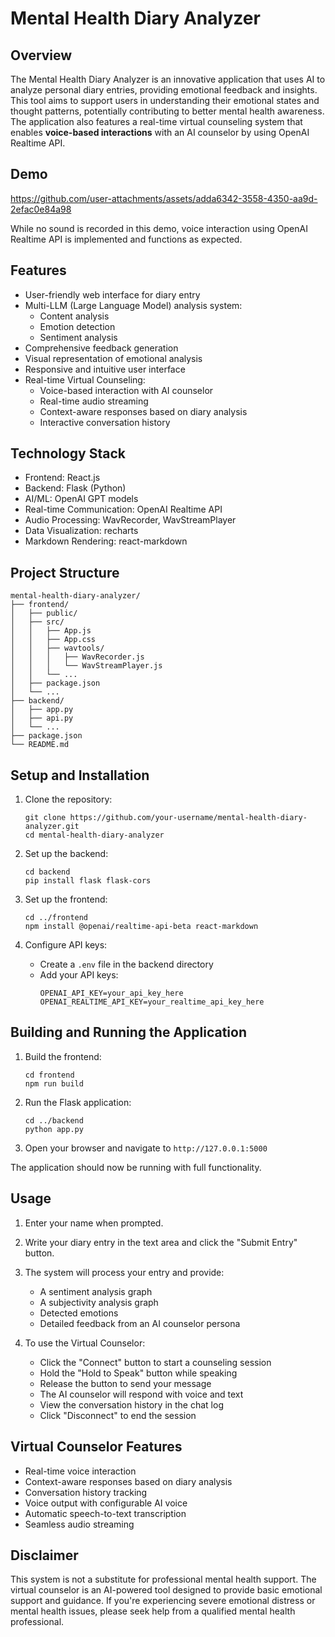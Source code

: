 # Mental Health Diary Analyzer

## Overview

The Mental Health Diary Analyzer is an innovative application that uses AI to analyze personal diary entries, providing emotional feedback and insights. This tool aims to support users in understanding their emotional states and thought patterns, potentially contributing to better mental health awareness. The application also features a real-time virtual counseling system that enables **voice-based interactions** with an AI counselor by using OpenAI Realtime API.

## Demo


https://github.com/user-attachments/assets/adda6342-3558-4350-aa9d-2efac0e84a98


While no sound is recorded in this demo, voice interaction using OpenAI Realtime API is implemented and functions as expected.

## Features

- User-friendly web interface for diary entry
- Multi-LLM (Large Language Model) analysis system:
  - Content analysis
  - Emotion detection
  - Sentiment analysis
- Comprehensive feedback generation
- Visual representation of emotional analysis
- Responsive and intuitive user interface
- Real-time Virtual Counseling:
  - Voice-based interaction with AI counselor
  - Real-time audio streaming
  - Context-aware responses based on diary analysis
  - Interactive conversation history

## Technology Stack

- Frontend: React.js
- Backend: Flask (Python)
- AI/ML: OpenAI GPT models
- Real-time Communication: OpenAI Realtime API
- Audio Processing: WavRecorder, WavStreamPlayer
- Data Visualization: recharts
- Markdown Rendering: react-markdown

## Project Structure

```
mental-health-diary-analyzer/
├── frontend/
│   ├── public/
│   ├── src/
│   │   ├── App.js
│   │   ├── App.css
│   │   ├── wavtools/
│   │   │   ├── WavRecorder.js
│   │   │   └── WavStreamPlayer.js
│   │   └── ...
│   ├── package.json
│   └── ...
├── backend/
│   ├── app.py
│   ├── api.py
│   └── ...
├── package.json
└── README.md
```

## Setup and Installation

1. Clone the repository:
   ```
   git clone https://github.com/your-username/mental-health-diary-analyzer.git
   cd mental-health-diary-analyzer
   ```

2. Set up the backend:
   ```
   cd backend
   pip install flask flask-cors
   ```

3. Set up the frontend:
   ```
   cd ../frontend
   npm install @openai/realtime-api-beta react-markdown
   ```

4. Configure API keys:
   - Create a `.env` file in the backend directory
   - Add your API keys:
     ```
     OPENAI_API_KEY=your_api_key_here
     OPENAI_REALTIME_API_KEY=your_realtime_api_key_here
     ```

## Building and Running the Application

1. Build the frontend:
   ```
   cd frontend
   npm run build
   ```

2. Run the Flask application:
   ```
   cd ../backend
   python app.py
   ```

3. Open your browser and navigate to `http://127.0.0.1:5000`

The application should now be running with full functionality.

## Usage

1. Enter your name when prompted.
2. Write your diary entry in the text area and click the "Submit Entry" button.
3. The system will process your entry and provide:
   - A sentiment analysis graph
   - A subjectivity analysis graph
   - Detected emotions
   - Detailed feedback from an AI counselor persona

4. To use the Virtual Counselor:
   - Click the "Connect" button to start a counseling session
   - Hold the "Hold to Speak" button while speaking
   - Release the button to send your message
   - The AI counselor will respond with voice and text
   - View the conversation history in the chat log
   - Click "Disconnect" to end the session

## Virtual Counselor Features

- Real-time voice interaction
- Context-aware responses based on diary analysis
- Conversation history tracking
- Voice output with configurable AI voice
- Automatic speech-to-text transcription
- Seamless audio streaming

## Disclaimer

This system is not a substitute for professional mental health support. The virtual counselor is an AI-powered tool designed to provide basic emotional support and guidance. If you're experiencing severe emotional distress or mental health issues, please seek help from a qualified mental health professional.
